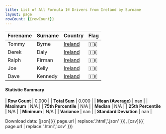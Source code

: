 ```yaml
---
title: List of All Formula 1® Drivers from Ireland by Surname
layout: page
rowCount: {{rowCount}}
---
```


| Forename | Surname | Country | Flag |
|--|--|--|--|
| Tommy | Byrne | [Ireland](/f1/countries/ireland) | 🇮🇪 |
| Derek | Daly | [Ireland](/f1/countries/ireland) | 🇮🇪 |
| Ralph | Firman | [Ireland](/f1/countries/ireland) | 🇮🇪 |
| Joe | Kelly | [Ireland](/f1/countries/ireland) | 🇮🇪 |
| Dave | Kennedy | [Ireland](/f1/countries/ireland) | 🇮🇪 |

#### Statistic Summary

| **Row Count** | 0.000 |
| **Total Sum** | 0.000 |
| **Mean (Average)** | nan |
| **Maximum** | N/A |
| **75th Percentile** | N/A |
| **Median** | N/A |
| **25th Percentile** | N/A |
| **Minimum** | N/A |
| **Variance** | nan |
| **Standard Deviation** | nan |

Download data: [json]({{ page.url | replace:'.html','.json' }}), [csv]({{ page.url | replace:'.html','.csv' }})
